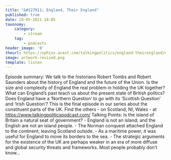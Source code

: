```yaml
---
title: "&#127911; England, Their England"
published: true
date: 28-05-2021 18:05
taxonomy:
    category:
        - stream
    tag:
        - podcasts
header_image: '0'
theurl: https://sphinx.acast.com/talkingpolitics/england-theirengland/media.mp3?tk=eyJ0ayI6ImRlZmF1bHQiLCJhZHMiOnRydWUsInNwb25zIjp0cnVlLCJpbiI6Imh0dHBzOi8vYXRlYW0tcGVnYXN1cy1hc3NldHMtYnVja2V0LXByb2QuczMuZXUtd2VzdC0xLmFtYXpvbmF3cy5jb20vOWEwM2ZlOWUtMWZmMC00ZGNjLWIzZjYtNTBiZDFmMDE2ZWE0L2F1ZGlvL3B1YmxpY2ludHJvLWttM212MTR1LWZpbmFsX3RwX25ld19tZXNzYWdlX2Zvcl9taXhpbmcubXAzIiwic3RhdHVzIjoicHVibGljIn0=&sig=hj4HlS4zGvF9fU7KiHDfroLri37FpqMTQfo_orzn_yg
image: artwork-resized.png
template: listen
--- 
```

Episode summary: We talk to the historians Robert Tombs and Robert Saunders about the history of England and the future of the Union. Is the size and complexity of England the real problem in holding the UK together? What can England’s past teach us about the present state of British politics? Does England have a ‘Northern Question’ to go with its ‘Scottish Question’ and ‘Irish Question’? This is the final episode in our series about the constituent parts of the UK. Find the others - on Scotland, NI, Wales - at https://www.talkingpoliticspodcast.com/ Talking Points: Is the island of Britain a natural seat of government? - England is not an island; and the English are not an island people. - The Norman conquest attached England to the continent; leaving Scotland outside. - As a maritime power, it was useful for England to move its borders to the sea. - The strategic arguments for the existence of the UK are perhaps weaker in an era of more diffuse and global security threats and frameworks. Most people probably don’t know…
